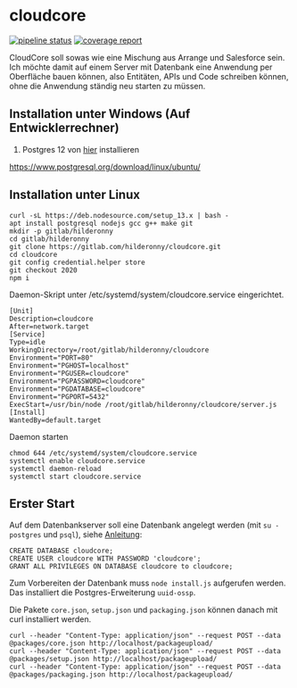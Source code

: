 # cloudcore

[![pipeline status](https://gitlab.com/hilderonny/cloudcore/badges/2020/pipeline.svg)](https://gitlab.com/hilderonny/cloudcore/commits/2020)
[![coverage report](https://gitlab.com/hilderonny/cloudcore/badges/2020/coverage.svg)](https://gitlab.com/hilderonny/cloudcore/commits/2020)

CloudCore soll sowas wie eine Mischung aus Arrange und Salesforce sein.
Ich möchte damit auf einem Server mit Datenbank eine Anwendung per Oberfläche bauen können, also Entitäten, APIs und Code schreiben können, ohne die Anwendung ständig neu starten zu müssen.

## Installation unter Windows (Auf Entwicklerrechner)

1. Postgres 12 von [hier](https://www.enterprisedb.com/downloads/postgres-postgresql-downloads) installieren

https://www.postgresql.org/download/linux/ubuntu/

## Installation unter Linux

```
curl -sL https://deb.nodesource.com/setup_13.x | bash -
apt install postgresql nodejs gcc g++ make git
mkdir -p gitlab/hilderonny
cd gitlab/hilderonny
git clone https://gitlab.com/hilderonny/cloudcore.git
cd cloudcore
git config credential.helper store
git checkout 2020
npm i
```

Daemon-Skript unter /etc/systemd/system/cloudcore.service eingerichtet.

```
[Unit]
Description=cloudcore
After=network.target
[Service]
Type=idle
WorkingDirectory=/root/gitlab/hilderonny/cloudcore
Environment="PORT=80"
Environment="PGHOST=localhost"
Environment="PGUSER=cloudcore"
Environment="PGPASSWORD=cloudcore"
Environment="PGDATABASE=cloudcore"
Environment="PGPORT=5432"
ExecStart=/usr/bin/node /root/gitlab/hilderonny/cloudcore/server.js
[Install]
WantedBy=default.target
```

Daemon starten

```
chmod 644 /etc/systemd/system/cloudcore.service
systemctl enable cloudcore.service
systemctl daemon-reload
systemctl start cloudcore.service
```

## Erster Start

Auf dem Datenbankserver soll eine Datenbank angelegt werden (mit `su - postgres` und `psql`), siehe [Anleitung](https://medium.com/@mohammedhammoud/postgresql-create-user-create-database-grant-privileges-access-aabb2507c0aa):

```
CREATE DATABASE cloudcore;
CREATE USER cloudcore WITH PASSWORD 'cloudcore';
GRANT ALL PRIVILEGES ON DATABASE cloudcore to cloudcore;
```

Zum Vorbereiten der Datenbank muss `node install.js` aufgerufen werden. Das installiert die Postgres-Erweiterung `uuid-ossp`.

Die Pakete `core.json`, `setup.json` und `packaging.json` können danach mit curl installiert werden.

```
curl --header "Content-Type: application/json" --request POST --data @packages/core.json http://localhost/packageupload/
curl --header "Content-Type: application/json" --request POST --data @packages/setup.json http://localhost/packageupload/
curl --header "Content-Type: application/json" --request POST --data @packages/packaging.json http://localhost/packageupload/
```
